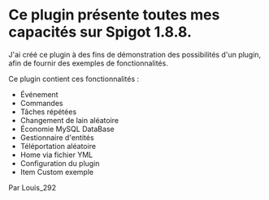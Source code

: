 # Ce plugin présente toutes mes capacités sur Spigot 1.8.8.
J'ai créé ce plugin à des fins de démonstration des possibilités d'un plugin, afin de fournir des exemples de fonctionnalités.

Ce plugin contient ces fonctionnalités :

- Événement 
- Commandes
- Tâches répétées
- Changement de lain aléatoire
- Économie MySQL DataBase
- Gestionnaire d'entités
- Téléportation aléatoire
- Home via fichier YML 
- Configuration du plugin
- Item Custom exemple

Par Louis_292
